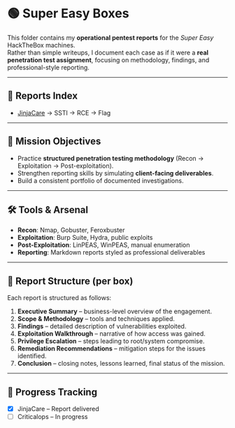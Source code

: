 # 🟢 Super Easy Boxes

This folder contains my **operational pentest reports** for the *Super Easy* HackTheBox machines.  
Rather than simple writeups, I document each case as if it were a **real penetration test assignment**, focusing on methodology, findings, and professional-style reporting.

---

## 📂 Reports Index

- [JinjaCare](JinjaCare_Report_HTB.md) → SSTI → RCE → Flag

---

## 🎯 Mission Objectives

- Practice **structured penetration testing methodology** (Recon → Exploitation → Post-exploitation).  
- Strengthen reporting skills by simulating **client-facing deliverables**.  
- Build a consistent portfolio of documented investigations.

---

## 🛠️ Tools & Arsenal

- **Recon**: Nmap, Gobuster, Feroxbuster  
- **Exploitation**: Burp Suite, Hydra, public exploits  
- **Post-Exploitation**: LinPEAS, WinPEAS, manual enumeration  
- **Reporting**: Markdown reports styled as professional deliverables  

---

## 🧩 Report Structure (per box)

Each report is structured as follows:

1. **Executive Summary** – business-level overview of the engagement.  
2. **Scope & Methodology** – tools and techniques applied.  
3. **Findings** – detailed description of vulnerabilities exploited.  
4. **Exploitation Walkthrough** – narrative of how access was gained.  
5. **Privilege Escalation** – steps leading to root/system compromise.  
6. **Remediation Recommendations** – mitigation steps for the issues identified.  
7. **Conclusion** – closing notes, lessons learned, final status of the mission.  

---

## 🏁 Progress Tracking

- [x] JinjaCare – Report delivered  
- [ ] Criticalops – In progress
